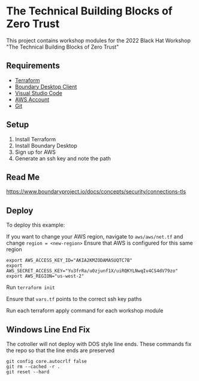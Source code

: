# The Technical Building Blocks of Zero Trust
This project contains workshop modules for the 2022 Black Hat Workshop "The Technical Building Blocks of Zero Trust"

## Requirements
- [Terraform](https://www.terraform.io/downloads)
- [Boundary Desktop Client](https://www.boundaryproject.io/downloads)
- [Visual Studio Code](https://code.visualstudio.com/download)
- [AWS Account](https://aws.amazon.com/free/)
- [Git](https://git-scm.com/download/win)

## Setup
1. Install Terraform
2. Install Boundary Desktop
3. Sign up for AWS
4. Generate an ssh key and note the path


## Read Me
https://www.boundaryproject.io/docs/concepts/security/connections-tls

## Deploy
To deploy this example:

If you want to change your AWS region, navigate to `aws/aws/net.tf` and change `region = <new-region>`
Ensure that AWS is configured for this same region

```
export AWS_ACCESS_KEY_ID="AKIA2KMZODAMASUQTC7B"
export AWS_SECRET_ACCESS_KEY="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"
export AWS_REGION="us-west-2"
```
   
Run `terraform init`

Ensure that `vars.tf` points to the correct ssh key paths

Run each terraform apply command for each workshop module

## Windows Line End Fix
The cotroller will not deploy with DOS style line ends. These commands fix the repo so that the line ends are preserved
```
git config core.autocrlf false 
git rm --cached -r . 
git reset --hard
```
